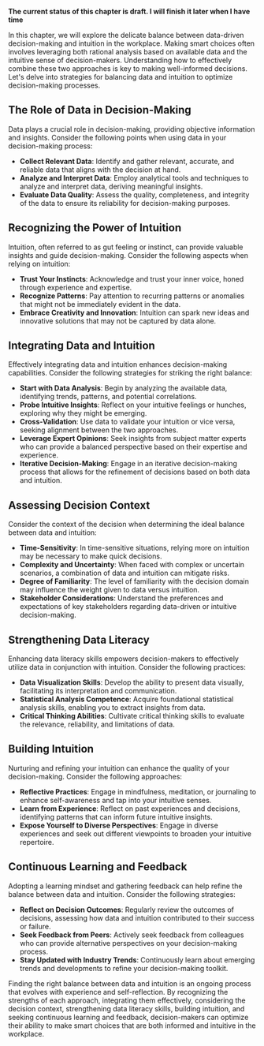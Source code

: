 **The current status of this chapter is draft. I will finish it later when I have time**

In this chapter, we will explore the delicate balance between data-driven decision-making and intuition in the workplace. Making smart choices often involves leveraging both rational analysis based on available data and the intuitive sense of decision-makers. Understanding how to effectively combine these two approaches is key to making well-informed decisions. Let's delve into strategies for balancing data and intuition to optimize decision-making processes.

The Role of Data in Decision-Making
-----------------------------------

Data plays a crucial role in decision-making, providing objective information and insights. Consider the following points when using data in your decision-making process:

* **Collect Relevant Data**: Identify and gather relevant, accurate, and reliable data that aligns with the decision at hand.
* **Analyze and Interpret Data**: Employ analytical tools and techniques to analyze and interpret data, deriving meaningful insights.
* **Evaluate Data Quality**: Assess the quality, completeness, and integrity of the data to ensure its reliability for decision-making purposes.

Recognizing the Power of Intuition
----------------------------------

Intuition, often referred to as gut feeling or instinct, can provide valuable insights and guide decision-making. Consider the following aspects when relying on intuition:

* **Trust Your Instincts**: Acknowledge and trust your inner voice, honed through experience and expertise.
* **Recognize Patterns**: Pay attention to recurring patterns or anomalies that might not be immediately evident in the data.
* **Embrace Creativity and Innovation**: Intuition can spark new ideas and innovative solutions that may not be captured by data alone.

Integrating Data and Intuition
------------------------------

Effectively integrating data and intuition enhances decision-making capabilities. Consider the following strategies for striking the right balance:

* **Start with Data Analysis**: Begin by analyzing the available data, identifying trends, patterns, and potential correlations.
* **Probe Intuitive Insights**: Reflect on your intuitive feelings or hunches, exploring why they might be emerging.
* **Cross-Validation**: Use data to validate your intuition or vice versa, seeking alignment between the two approaches.
* **Leverage Expert Opinions**: Seek insights from subject matter experts who can provide a balanced perspective based on their expertise and experience.
* **Iterative Decision-Making**: Engage in an iterative decision-making process that allows for the refinement of decisions based on both data and intuition.

Assessing Decision Context
--------------------------

Consider the context of the decision when determining the ideal balance between data and intuition:

* **Time-Sensitivity**: In time-sensitive situations, relying more on intuition may be necessary to make quick decisions.
* **Complexity and Uncertainty**: When faced with complex or uncertain scenarios, a combination of data and intuition can mitigate risks.
* **Degree of Familiarity**: The level of familiarity with the decision domain may influence the weight given to data versus intuition.
* **Stakeholder Considerations**: Understand the preferences and expectations of key stakeholders regarding data-driven or intuitive decision-making.

Strengthening Data Literacy
---------------------------

Enhancing data literacy skills empowers decision-makers to effectively utilize data in conjunction with intuition. Consider the following practices:

* **Data Visualization Skills**: Develop the ability to present data visually, facilitating its interpretation and communication.
* **Statistical Analysis Competence**: Acquire foundational statistical analysis skills, enabling you to extract insights from data.
* **Critical Thinking Abilities**: Cultivate critical thinking skills to evaluate the relevance, reliability, and limitations of data.

Building Intuition
------------------

Nurturing and refining your intuition can enhance the quality of your decision-making. Consider the following approaches:

* **Reflective Practices**: Engage in mindfulness, meditation, or journaling to enhance self-awareness and tap into your intuitive senses.
* **Learn from Experience**: Reflect on past experiences and decisions, identifying patterns that can inform future intuitive insights.
* **Expose Yourself to Diverse Perspectives**: Engage in diverse experiences and seek out different viewpoints to broaden your intuitive repertoire.

Continuous Learning and Feedback
--------------------------------

Adopting a learning mindset and gathering feedback can help refine the balance between data and intuition. Consider the following strategies:

* **Reflect on Decision Outcomes**: Regularly review the outcomes of decisions, assessing how data and intuition contributed to their success or failure.
* **Seek Feedback from Peers**: Actively seek feedback from colleagues who can provide alternative perspectives on your decision-making process.
* **Stay Updated with Industry Trends**: Continuously learn about emerging trends and developments to refine your decision-making toolkit.

Finding the right balance between data and intuition is an ongoing process that evolves with experience and self-reflection. By recognizing the strengths of each approach, integrating them effectively, considering the decision context, strengthening data literacy skills, building intuition, and seeking continuous learning and feedback, decision-makers can optimize their ability to make smart choices that are both informed and intuitive in the workplace.
